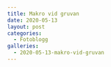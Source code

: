 ```yaml
---
title: Makro vid gruvan
date: 2020-05-13
layout: post
categories:
  - Fotoblogg
galleries:
  - 2020-05-13-makro-vid-gruvan
---
```

